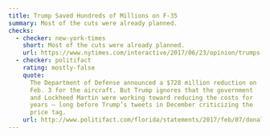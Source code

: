```yaml
---
title: Trump Saved Hundreds of Millions on F-35
summary: Most of the cuts were already planned.
checks:
  - checker: new-york-times
    short: Most of the cuts were already planned.
    url: https://www.nytimes.com/interactive/2017/06/23/opinion/trumps-lies.html
  - checker: politifact
    rating: mostly-false
    quote:
      The Department of Defense announced a $728 million reduction on
      Feb. 3 for the aircraft. But Trump ignores that the government
      and Lockheed Martin were working toward reducing the costs for
      years — long before Trump’s tweets in December criticizing the
      price tag.
    url: http://www.politifact.com/florida/statements/2017/feb/07/donald-trump/trump-overstates-credit-700-million-savings-f-35s/
---
```

